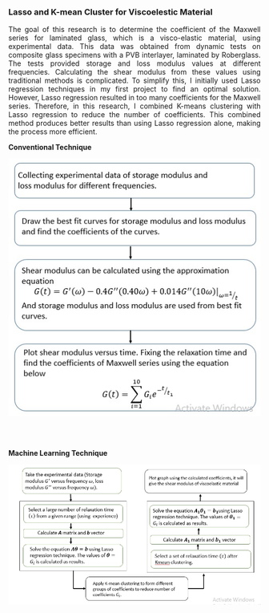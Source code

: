 ### Lasso and K-mean Cluster for Viscoelestic Material

<p align="justify">The goal of this research is to determine the coefficient of the Maxwell series for laminated glass, which is a visco-elastic material, using experimental data. This data was obtained from dynamic tests on composite glass specimens with a PVB interlayer, laminated by Roberglass. The tests provided storage and loss modulus values at different frequencies. Calculating the shear modulus from these values using traditional methods is complicated. To simplify this, I initially used Lasso regression techniques in my first project to find an optimal solution. However, Lasso regression resulted in too many coefficients for the Maxwell series. Therefore, in this research, I combined K-means clustering with Lasso regression to reduce the number of coefficients. This combined method produces better results than using Lasso regression alone, making the process more efficient.</p>


<p><b>Conventional Technique</b></p>
<p align="center">
  <img src="CM_AA_Method.jpg" title="hover text">
</p>
<br/>
<br/>
<p><b>Machine Learning Technique</b></p>
<p align="center">
  <img src="LR_KM_Method.jpg" title="hover text">
</p>






